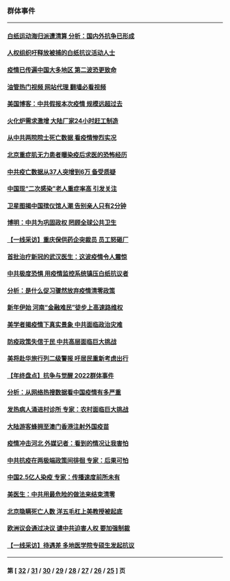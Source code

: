 ### 群体事件
---
#### [白纸运动海归派遭清算 分析：国内外抗争已形成](../../pages/ncid279/n13919416.md?02031645) 
#### [人权组织吁释放被捕的白纸抗议活动人士](../../pages/ncid279/n13917517.md?02031645) 
#### [疫情已传遍中国大多地区 第二波恐更致命](../../pages/ncid279/n13914332.md?02031645) 
#### [油管热门视频 网站代理 翻墙必看视频](http://138.2.39.72:81/youtube.html?epic-marker?02031645)
#### [美国博客：中共假报本次疫情 规模远超过去](../../pages/ncid279/n13912604.md?02031645) 
#### [火化炉需求激增 大陆厂家24小时赶工制造](../../pages/ncid279/n13912205.md?02031645) 
#### [从中共两院院士死亡数据 看疫情惨烈实况](../../pages/ncid279/n13910619.md?02031645) 
#### [北京重症肌无力患者曝染疫后求医的恐怖经历](../../pages/ncid279/n13909480.md?02031645) 
#### [中共疫亡数据从37人突增到6万 备受质疑](../../pages/ncid279/n13907051.md?02031645) 
#### [中国现“二次感染”老人重症率高 引发关注](../../pages/ncid279/n13906493.md?02031645) 
#### [卫星图揭中国殡仪馆人潮 告别亲人只有2分钟](../../pages/ncid279/n13904053.md?02031645) 
#### [博明：中共为巩固政权 罔顾全球公共卫生](../../pages/ncid279/n13901752.md?02031645) 
#### [【一线采访】重庆保供药企突裁员 员工怒砸厂](../../pages/ncid279/n13901673.md?02031645) 
#### [首批治疗新冠的武汉医生：这波疫情令人震惊](../../pages/ncid279/n13900313.md?02031645) 
#### [中共极度恐惧 用疫情监控系统镇压白纸抗议者](../../pages/ncid279/n13900225.md?02031645) 
#### [分析：是什么促习骤然放弃疫情清零政策](../../pages/ncid279/n13899652.md?02031645) 
#### [新年伊始 河南“金融难民”徒步上高速路维权](../../pages/ncid279/n13897842.md?02031645) 
#### [美学者揭疫情下真实景象 中共面临政治灾难](../../pages/ncid279/n13896569.md?02031645) 
#### [防疫政策失信于民 中共高层面临巨大挑战](../../pages/ncid279/n13894627.md?02031645) 
#### [美将赴华旅行列二级警报 吁居民重新考虑出行](../../pages/ncid279/n13894518.md?02031645) 
#### [【年终盘点】抗争与觉醒 2022群体事件](../../pages/ncid279/n13888314.md?02031645) 
#### [分析：从网络热搜数据看中国疫情有多严重](../../pages/ncid279/n13893186.md?02031645) 
#### [发热病人涌进村诊所 专家：农村面临巨大挑战](../../pages/ncid279/n13892271.md?02031645) 
#### [大陆游客蜂拥至澳门香港注射外国疫苗](../../pages/ncid279/n13892276.md?02031645) 
#### [疫情冲击河北 外媒记者：看到的情况让我害怕](../../pages/ncid279/n13891260.md?02031645) 
#### [中共抗疫在两极端政策间徘徊 专家：后果可怕](../../pages/ncid279/n13891235.md?02031645) 
#### [中国2.5亿人染疫 专家：传播速度前所未有](../../pages/ncid279/n13890708.md?02031645) 
#### [美医生：中共用最危险的做法来结束清零](../../pages/ncid279/n13889983.md?02031645) 
#### [北京隐瞒死亡人数 洋五毛杠上美教授被起底](../../pages/ncid279/n13886904.md?02031645) 
#### [欧洲议会通过决议 谴中共迫害人权 要加强制裁](../../pages/ncid279/n13885670.md?02031645) 
#### [【一线采访】待遇差 多地医学院专硕生发起抗议](../../pages/ncid279/n13883914.md?02031645) 

---
#### 第 [ [32](./32.md?02031645) / [31](./31.md?02031645) / [30](./30.md?02031645) / [29](./29.md?02031645) / [28](./28.md?02031645) / [27](./27.md?02031645) / [26](./26.md?02031645) / [25](./25.md?02031645) ] 页
